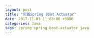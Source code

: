 ```yaml
---
layout: post
title: "实践Spring Boot Actuator"
date: 2017-11-03 11:08:00 +0800
categories: Java
tags: spring spring-boot-actuator java
---
```


